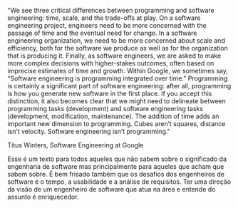 "We see three critical differences between programming and software engineering: time, scale, and the trade-offs at play. On a software engineering project, engineers need to be more concerned with the passage of time and the eventual need for change. In a software engineering organization, we need to be more concerned about scale and efficiency, both for the software we produce as well as for the organization that is producing it. Finally, as software engineers, we are asked to make more complex decisions with higher-stakes outcomes, often based on imprecise estimates of time and growth. Within Google, we sometimes say, “Software engineering is programming integrated over time.” Programming is certainly a significant part of software engineering: after all, programming is how you generate new software in the first place. If you accept this distinction, it also becomes clear that we might need to delineate between programming tasks (development) and software engineering tasks (development, modification, maintenance). The addition of time adds an important new dimension to programming. Cubes aren’t squares, distance isn’t velocity. Software engineering isn’t programming."

Titus Winters, Software Engineering at Google

Esse é um texto para todos aqueles que não sabem sobre o significado da engenharia de software mas principalmente para aqueles que acham que sabem sobre. 
É bem frisado também que os desafios dos engenheiros de software é o tempo, a usabilidade e a análise de requisitos. Ter uma direção da visão de um engenheiro de software que atua na área e entende do assunto é enriquecedor. 
